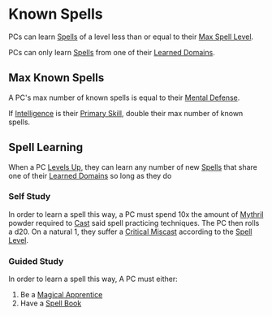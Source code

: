 # Known Spells

PCs can learn [Spells](../../Spells.md) of a level less than or equal to their [Max Spell Level](../../Spells/Spell%20Level.md#Max%20Spell%20Level).

PCs can only learn [Spells](../../Spells.md) from one of their [Learned Domains](Learned%20Domains.md).

## Max Known Spells

A PC's max number of known spells is equal to their [Mental Defense](../../../Player%20Characters/Derived%20Statistics/Mental%20Defense.md).

If [Intelligence](../../../Player%20Characters/The%20Ability%20Scores/Intelligence.md) is their [Primary Skill](../../../Player%20Characters/Backgrounds/Primary%20Skill.md), double their max number of known spells.

## Spell Learning

When a PC [Levels Up](../../../Player%20Characters/Derived%20Statistics/Level.md#Level%20Up), they can learn any number of new [Spells](../../Spells.md) that share one of their [Learned Domains](Learned%20Domains.md) so long as they do

### Self Study

In order to learn a spell this way, a PC must spend 10x the amount of [Mythril](../Mythril.md) powder required to [Cast](../Spellcasting.md) said spell practicing techniques. The PC then rolls a d20. On a natural 1, they suffer a [Critical Miscast](../../../Game%20Procedures/Die%20Rolling%20Mechanics/Critical%20Miscast.md) according to the [Spell Level](../../Spells/Spell%20Level.md).

### Guided Study

In order to learn a spell this way, A PC must either:

1. Be a [Magical Apprentice](Magical%20Apprentice.md)
2. Have a [Spell Book](Spell%20Book.md)

